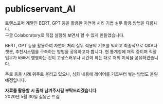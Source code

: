 # publicservant_AI

트랜스포머 계열인 BERT, GPT 등을 활용한 자연어 처리 기법 실무 활용 방법을 다룹니다.  
구글 Colaboratory로 직접 실행해 보면서 할 수 있게 만들었습니다.

BERT, GPT 등을 활용하여 자연어 처리 실무 적용의 기초를 익히고
최종적으로 Q&A나 챗봇, 추천시스템을 구축하는 방법을 공유하고자 합니다.
현 통계청에 재직 중이며 
직장 업무가 바빠서 병행하는 것이 고생스러우나 시간이 되는 대로 저의 지식을 공유하겠습니다.

주로 응용 사례 위주로 올리고 있으나, 심화 내용에 레이어를 기초부터 쌓는 방법도 올릴 예정입니다.

**자료를 활용할 시 출처 남겨주시길 부탁드리겠습니다**  
2020년 5월 30일 김웅곤 드림

